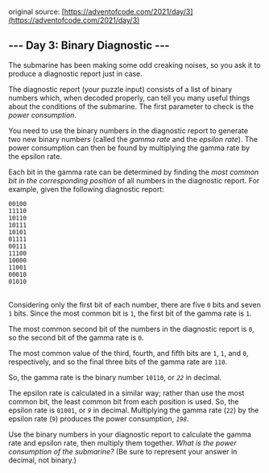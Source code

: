 original source: [https://adventofcode.com/2021/day/3](https://adventofcode.com/2021/day/3)
## --- Day 3: Binary Diagnostic ---
The submarine has been making some odd creaking noises, so you ask it to produce a diagnostic report just in case.

The diagnostic report (your puzzle input) consists of a list of binary numbers which, when decoded properly, can tell you many useful things about the conditions of the submarine. The first parameter to check is the <em>power consumption</em>.

You need to use the binary numbers in the diagnostic report to generate two new binary numbers (called the <em>gamma rate</em> and the <em>epsilon rate</em>). The power consumption can then be found by multiplying the gamma rate by the epsilon rate.

Each bit in the gamma rate can be determined by finding the <em>most common bit in the corresponding position</em> of all numbers in the diagnostic report. For example, given the following diagnostic report:

<pre>
<code>00100
11110
10110
10111
10101
01111
00111
11100
10000
11001
00010
01010
</code>
</pre>

Considering only the first bit of each number, there are five <code>0</code> bits and seven <code>1</code> bits. Since the most common bit is <code>1</code>, the first bit of the gamma rate is <code>1</code>.

The most common second bit of the numbers in the diagnostic report is <code>0</code>, so the second bit of the gamma rate is <code>0</code>.

The most common value of the third, fourth, and fifth bits are <code>1</code>, <code>1</code>, and <code>0</code>, respectively, and so the final three bits of the gamma rate are <code>110</code>.

So, the gamma rate is the binary number <code>10110</code>, or <code><em>22</em></code> in decimal.

The epsilon rate is calculated in a similar way; rather than use the most common bit, the least common bit from each position is used. So, the epsilon rate is <code>01001</code>, or <code><em>9</em></code> in decimal. Multiplying the gamma rate (<code>22</code>) by the epsilon rate (<code>9</code>) produces the power consumption, <code><em>198</em></code>.

Use the binary numbers in your diagnostic report to calculate the gamma rate and epsilon rate, then multiply them together. <em>What is the power consumption of the submarine?</em> (Be sure to represent your answer in decimal, not binary.)


